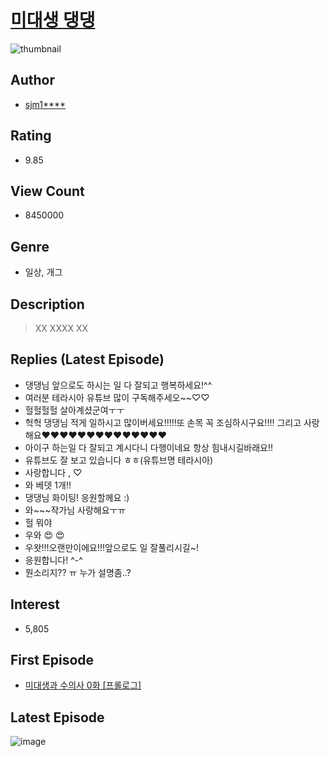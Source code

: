 # [미대생 댕댕](https://comic.naver.com/bestChallenge/list?titleId=711103)
![thumbnail](https://image-comic.pstatic.net/user_contents_data/challenge_comic/2020/09/20/317504/thumbnail_202x164334b7d7c_bff0_4bec_90b4_7fceabff4a03_00001776.JPEG)

## Author
- [sjm1****](https://comic.naver.com/artistTitle?id=317504)

## Rating
- 9.85

## View Count
- 8450000

## Genre
- 일상, 개그

## Description
> XX XXXX XX

## Replies (Latest Episode)
- 댕댕님 앞으로도 하시는 일 다 잘되고 행복하세요!^^
- 여러분 테라시아 유튜브 많이 구독해주세오~~♡♡
- 헐헐헐헐 살아계셨군여ㅜㅜ
- 헉헉 댕댕님 적게 일하시고 많이버세요!!!!!또 손목 꼭 조심하시구요!!!! 그리고 사랑해요❤❤❤❤❤❤❤❤❤❤❤❤❤❤
- 아이구 하는일 다 잘되고 계시다니 다행이네요 항상 힘내시길바래요!!
- 유튜브도 잘 보고 있습니다 ㅎㅎ(유튜브명 테라시아)
- 사랑합니다 , ♡
- 와 베뎃 1개!!
- 댕댕님 화이팅! 응원할께요 :)
- 와~~~작가님 사랑해요ㅜㅠ
- 헐 뭐야
- 우와 😍 😍
- 우왓!!!오랜만이에요!!!앞으로도 일 잘풀리시길~!
- 응원합니다! ^-^
- 뭔소리지?? ㅠ 누가 설명좀..?

## Interest
- 5,805

## First Episode
- [미대생과 수의사 0화 [프롤로그]](https://comic.naver.com/bestChallenge/detail?titleId=711103&no=1)

## Latest Episode
![image](https://image-comic.pstatic.net/user_contents_data/challenge_comic/2020/09/21/317504/upload_7090464856656393013.jpeg)
